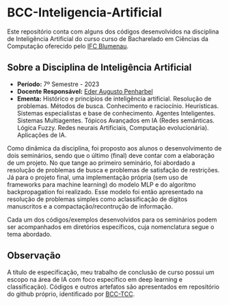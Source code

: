 # BCC-Inteligencia-Artificial

Este repositório conta com alguns dos códigos desenvolvidos na disciplina de Inteligência Artificial do curso curso de Bacharelado em Ciências da Computação oferecido pelo [IFC Blumenau](http://blumenau.ifc.edu.br/). 

## Sobre a Disciplina de Inteligência Artificial

- __Período:__ 7º Semestre - 2023
- __Docente Responsável:__ [Eder Augusto Penharbel](https://gitlab.com/oederaugusto)
- __Ementa:__ Histórico e princípios de inteligência artificial. Resolução de problemas. Métodos de busca. Conhecimento e raciocínio. Heurísticas. Sistemas especialistas e base de conhecimento. Agentes Inteligentes. Sistemas Multiagentes. Tópicos Avançados em IA (Redes semânticas. Lógica Fuzzy. Redes neurais Artificiais, Computação evolucionária). Aplicações de IA.

Como dinâmica da disciplina, foi proposto aos alunos o desenvolvimento de dois seminários, sendo que o último (final) deve contar com a elaboração de um projeto. No que tange ao primeiro seminário, foi abordado a resolução de problemas de busca e problemas de satisfação de restrições. Já para o projeto final, uma implementação própria (sem uso de frameworks para machine learning) do modelo MLP e do algoritmo backpropagation foi realizado. Esse modelo foi então apresentado na resolução de problemas simples como aclassificação de dígitos manuscritos e a compactação/recontrução de informação.

Cada um dos códigos/exemplos desenvolvidos para os seminários podem ser acompanhados em diretórios específicos, cuja nomenclatura segue o tema abordado.

## Observação

A título de especificação, meu trabalho de conclusão de curso possui um escopo na área de IA com foco específico em deep learning e classificação). Códigos e outros artefatos são apresentados em repositório do github próprio, identificado por [BCC-TCC](https://github.com/Lima001/BCC-TCC).



